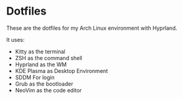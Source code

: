 # Dotfiles

These are the dotfiles for my Arch Linux environment with Hyprland.

It uses:
- Kitty as the terminal
- ZSH as the command shell
- Hyprland as the WM
- KDE Plasma as Desktop Environment
- SDDM For login
- Grub as the bootloader
- NeoVim as the code editor
